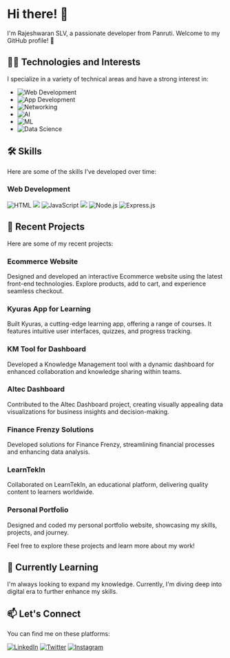 # Hi there! 👋

I'm Rajeshwaran SLV, a passionate developer from Panruti. Welcome to my GitHub profile! 🚀

## 👨‍💻 Technologies and Interests

I specialize in a variety of technical areas and have a strong interest in:

- ![Web Development](https://img.shields.io/badge/-🌐%20Web%20Development-333333)
- ![App Development](https://img.shields.io/badge/-📱%20App%20Development-333333)
- ![Networking](https://img.shields.io/badge/-🌐%20Networking-333333)
- ![AI](https://img.shields.io/badge/-🤖%20Artificial%20Intelligence-333333)
- ![ML](https://img.shields.io/badge/-🧠%20Machine%20Learning-333333)
- ![Data Science](https://img.shields.io/badge/-📊%20Data%20Science-333333)

## 🛠️ Skills

Here are some of the skills I've developed over time:

### Web Development

![HTML](https://img.shields.io/badge/-HTML-333333?style=flat&logo=html5)
<img src="https://img.shields.io/badge/-CSS-333333?style=flat&logo=css3" class="pulse-badge">
![JavaScript](https://img.shields.io/badge/-JavaScript-333333?style=flat&logo=javascript)
<img src="https://img.shields.io/badge/-React-333333?style=flat&logo=react" class="pulse-badge">
![Node.js](https://img.shields.io/badge/-Node.js-333333?style=flat&logo=node.js)
![Express.js](https://img.shields.io/badge/-Express.js-333333?style=flat&logo=express)

## 🚀 Recent Projects

Here are some of my recent projects:

### Ecommerce Website
Designed and developed an interactive Ecommerce website using the latest front-end technologies. Explore products, add to cart, and experience seamless checkout.

### Kyuras App for Learning
Built Kyuras, a cutting-edge learning app, offering a range of courses. It features intuitive user interfaces, quizzes, and progress tracking.

### KM Tool for Dashboard
Developed a Knowledge Management tool with a dynamic dashboard for enhanced collaboration and knowledge sharing within teams.

### Altec Dashboard
Contributed to the Altec Dashboard project, creating visually appealing data visualizations for business insights and decision-making.

### Finance Frenzy Solutions
Developed solutions for Finance Frenzy, streamlining financial processes and enhancing data analysis.

### LearnTekIn
Collaborated on LearnTekIn, an educational platform, delivering quality content to learners worldwide.

### Personal Portfolio
Designed and coded my personal portfolio website, showcasing my skills, projects, and journey.

Feel free to explore these projects and learn more about my work!

## 🌱 Currently Learning

I'm always looking to expand my knowledge. Currently, I'm diving deep into digital era to further enhance my skills.

## 📫 Let's Connect

You can find me on these platforms:

[![LinkedIn](https://img.shields.io/badge/LinkedIn-%230A66C2.svg?&style=for-the-badge&logo=linkedin&logoColor=white)](https://www.linkedin.com/in/rajeshwaranslv007/)
[![Twitter](https://img.shields.io/badge/Twitter-%231DA1F2.svg?&style=for-the-badge&logo=twitter&logoColor=white)](https://twitter.com/rajeshwaranslv)
[![Instagram](https://img.shields.io/badge/Instagram-%23E4405F.svg?&style=for-the-badge&logo=instagram&logoColor=white)](https://www.instagram.com/_tony_stark_7_18/)
